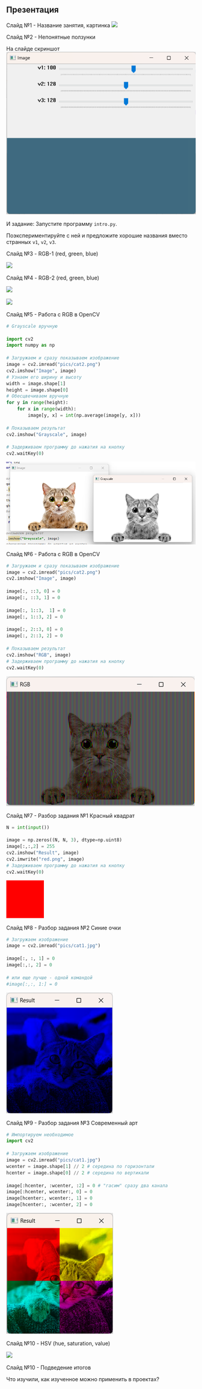 ## Презентация

Слайд №1 - Название занятия, картинка ![](https://cs11.pikabu.ru/post_img/big/2020/10/08/3/1602126928171838897.jpg)

Слайд №2 - Непонятные ползунки

На слайде скриншот ![](https://github.com/vv73/ColorsOpenCV/raw/master/_common_res/intro.png)

И задание: Запустите программу `intro.py`. 

Поэкспериментируйте с ней и предложите хорошие названия вместо странных `v1`, `v2`, `v3`.

Слайд №3 - RGB-1 (red, green, blue)

![](https://upload.wikimedia.org/wikipedia/commons/thumb/d/d6/RGB_color_cube.svg/2560px-RGB_color_cube.svg.png)

Слайд №4 - RGB-2 (red, green, blue)

![](https://res.cloudinary.com/practicaldev/image/fetch/s--BXoVOWNw--/c_limit%2Cf_auto%2Cfl_progressive%2Cq_auto%2Cw_880/https://i.ibb.co/yyDtW47/own2d.png)

![](https://res.cloudinary.com/practicaldev/image/fetch/s--L7_r7KuE--/c_limit%2Cf_auto%2Cfl_progressive%2Cq_auto%2Cw_880/https://i.ibb.co/hWdkRpd/last.png)

Слайд №5 - Работа с RGB в OpenCV

```python
# Grayscale вручную

import cv2
import numpy as np

# Загружаем и сразу показываем изображение
image = cv2.imread("pics/cat2.png")
cv2.imshow("Image", image)
# Узнаем его ширину и высоту
width = image.shape[1]
height = image.shape[0]
# Обесцвечиваем вручную
for y in range(height):
    for x in range(width):
        image[y, x] = int(np.average(image[y, x]))

# Показываем результат
cv2.imshow("Grayscale", image)

# Задерживаем программу до нажатия на кнопку
cv2.waitKey(0)
```

![](../_common_res/example1.png)

Слайд №6 - Работа с RGB в OpenCV

```python
# Загружаем и сразу показываем изображение
image = cv2.imread("pics/cat2.png")
cv2.imshow("Image", image)

image[:, ::3, 0] = 0
image[:, ::3, 1] = 0

image[:, 1::3,  1] = 0
image[:, 1::3, 2] = 0

image[:, 2::3, 0] = 0
image[:, 2::3, 2] = 0

# Показываем результат
cv2.imshow("RGB", image)
# Задерживаем программу до нажатия на кнопку
cv2.waitKey(0)
```

![](../_common_res/example2.png)

Слайд №7 - Разбор задания №1 Красный квадрат

```python
N = int(input())

image = np.zeros((N, N, 3), dtype=np.uint8)
image[:,:,2] = 255
cv2.imshow("Result", image)
cv2.imwrite("red.png", image)
# Задерживаем программу до нажатия на кнопку
cv2.waitKey(0)
```
![](../_common_res/red.png)

Слайд №8 - Разбор задания №2 Синие очки
```python
# Загружаем изображение
image = cv2.imread("pics/cat1.jpg")

image[:, :, 1] = 0
image[:,:, 2] = 0

# или еще лучше - одной командой
#image[:,:, 1:] = 0

``` 
![](../_common_res/blue.png)

Слайд №9 - Разбор задания №3 Современный арт

```python
# Импортируем необходимое
import cv2

# Загружаем изображение
image = cv2.imread("pics/cat1.jpg")
wcenter = image.shape[1] // 2 # cередина по горизонтали
hcenter = image.shape[0] // 2 # серeдина по вертикали

image[:hcenter, :wcenter, :2] = 0 # "гасим" сразу два канала 
image[:hcenter, wcenter:, 0] = 0
image[hcenter:, wcenter:, 1] = 0
image[hcenter:, :wcenter, 2] = 0
```
![](../_common_res/task3.png)

Слайд №10 - HSV (hue, saturation, value)

![](https://upload.wikimedia.org/wikipedia/commons/thumb/0/00/HSV_color_solid_cone_chroma_gray.png/296px-HSV_color_solid_cone_chroma_gray.png)




Слайд №10 - Подведение итогов

Что изучили, как изученное можно применить в проектах?
